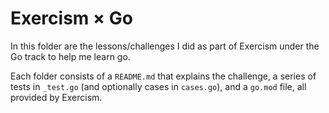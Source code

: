 # Exercism × Go

In this folder are the lessons/challenges I did as part of Exercism under the Go track to help me learn go.

Each folder consists of a `README.md` that explains the challenge, a series of tests in `_test.go` (and optionally cases in `cases.go`), and a `go.mod` file, all provided by Exercism.
